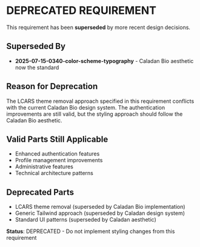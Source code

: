 # DEPRECATED REQUIREMENT

This requirement has been **superseded** by more recent design decisions.

## Superseded By
- **2025-07-15-0340-color-scheme-typography** - Caladan Bio aesthetic now the standard

## Reason for Deprecation
The LCARS theme removal approach specified in this requirement conflicts with the current Caladan Bio design system. The authentication improvements are still valid, but the styling approach should follow the Caladan Bio aesthetic.

## Valid Parts Still Applicable
- Enhanced authentication features
- Profile management improvements
- Administrative features
- Technical architecture patterns

## Deprecated Parts
- LCARS theme removal (superseded by Caladan Bio implementation)
- Generic Tailwind approach (superseded by Caladan design system)
- Standard UI patterns (superseded by Caladan aesthetic)

**Status**: DEPRECATED - Do not implement styling changes from this requirement